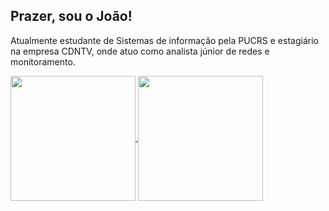 ## Prazer, sou o João!

<p>Atualmente estudante de Sistemas de informação pela PUCRS e estagiário na empresa CDNTV, onde atuo como analista júnior de redes e monitoramento.</p>

<a href="https://github.com/anuraghazra/github-readme-stats">
  <img height=200 align="center" src="https://github-readme-stats.vercel.app/api?username=Lichston&show_icons=true&theme=tokyonight&locale=pt-br" />
</a>
<a href="https://github.com/anuraghazra/convoychat">
  <img height=200 align="center" src="https://github-readme-stats.vercel.app/api/top-langs?username=Lichston&layout=donut&langs_count=8&card_width=320&theme=tokyonight&locale=pt-br" />
</a>

